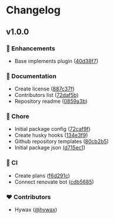 # Changelog


## v1.0.0


### 🚀 Enhancements

- Base implements plugin ([40d38f7](https://github.com/hywax/rollup-plugin-handlebarsjs/commit/40d38f7))

### 📖 Documentation

- Create license ([887c37f](https://github.com/hywax/rollup-plugin-handlebarsjs/commit/887c37f))
- Contributors list ([72daf5b](https://github.com/hywax/rollup-plugin-handlebarsjs/commit/72daf5b))
- Repository readme ([0859a3b](https://github.com/hywax/rollup-plugin-handlebarsjs/commit/0859a3b))

### 🏡 Chore

- Initial package config ([72caf9f](https://github.com/hywax/rollup-plugin-handlebarsjs/commit/72caf9f))
- Create husky hooks ([134e3f9](https://github.com/hywax/rollup-plugin-handlebarsjs/commit/134e3f9))
- Github repository templates ([80cb2b5](https://github.com/hywax/rollup-plugin-handlebarsjs/commit/80cb2b5))
- Initial package json ([d715ec1](https://github.com/hywax/rollup-plugin-handlebarsjs/commit/d715ec1))

### 🤖 CI

- Create plans ([f6d291c](https://github.com/hywax/rollup-plugin-handlebarsjs/commit/f6d291c))
- Connect renovate bot ([cdb5685](https://github.com/hywax/rollup-plugin-handlebarsjs/commit/cdb5685))

### ❤️ Contributors

- Hywax ([@hywax](http://github.com/hywax))

